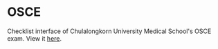 # OSCE
Checklist interface of Chulalongkorn University Medical School's OSCE exam.
View it [here](http://psuteparuk.github.io/OSCE).
